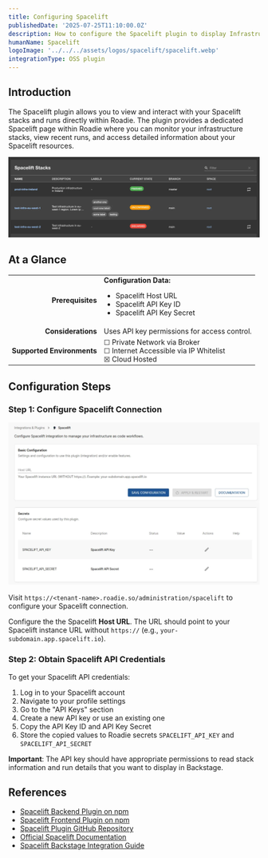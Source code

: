 ```yaml
---
title: Configuring Spacelift
publishedDate: '2025-07-25T11:10:00.0Z'
description: How to configure the Spacelift plugin to display Infrastructure-as-Code stacks and runs from Spacelift in Roadie.
humanName: Spacelift
logoImage: '../../../assets/logos/spacelift/spacelift.webp'
integrationType: OSS plugin
---
```


## Introduction

The Spacelift plugin allows you to view and interact with your Spacelift stacks and runs directly within Roadie. The plugin provides a dedicated Spacelift page within Roadie where you can monitor your infrastructure stacks, view recent runs, and access detailed information about your Spacelift resources.

![spacelift-page.webp](spacelift-page.webp)

## At a Glance

|                            |                                                                                                                            |
| -------------------------: | -------------------------------------------------------------------------------------------------------------------------- |
|          **Prerequisites** | **Configuration Data:** <ul><li>Spacelift Host URL</li><li>Spacelift API Key ID</li><li>Spacelift API Key Secret</li></ul> |
|         **Considerations** | Uses API key permissions for access control.                                                                               |
| **Supported Environments** | ☐ Private Network via Broker <br /> ☐ Internet Accessible via IP Whitelist <br /> ☒ Cloud Hosted                           |

## Configuration Steps

### Step 1: Configure Spacelift Connection

![spacelift-config.webp](spacelift-config.webp)

Visit `https://<tenant-name>.roadie.so/administration/spacelift` to configure your Spacelift connection.

Configure the the Spacelift **Host URL**. The URL should point to your Spacelift instance URL without `https://` (e.g., `your-subdomain.app.spacelift.io`).

### Step 2: Obtain Spacelift API Credentials

To get your Spacelift API credentials:

1. Log in to your Spacelift account
2. Navigate to your profile settings
3. Go to the "API Keys" section
4. Create a new API key or use an existing one
5. Copy the API Key ID and API Key Secret
6. Store the copied values to Roadie secrets `SPACELIFT_API_KEY` and `SPACELIFT_API_SECRET`

**Important**: The API key should have appropriate permissions to read stack information and run details that you want to display in Backstage.

## References

- [Spacelift Backend Plugin on npm](https://www.npmjs.com/package/@spacelift-io/backstage-integration-backend)
- [Spacelift Frontend Plugin on npm](https://www.npmjs.com/package/@spacelift-io/backstage-integration-frontend)
- [Spacelift Plugin GitHub Repository](https://github.com/spacelift-io/backstage-plugins)
- [Official Spacelift Documentation](https://docs.spacelift.io/)
- [Spacelift Backstage Integration Guide](https://docs.spacelift.io/integrations/external-integrations/backstage)
